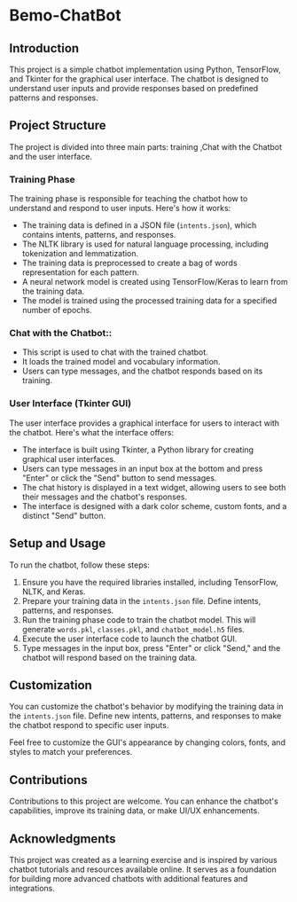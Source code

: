# Bemo-ChatBot





## Introduction

This project is a simple chatbot implementation using Python, TensorFlow, and Tkinter for the graphical user interface. The chatbot is designed to understand user inputs and provide responses based on predefined patterns and responses.

## Project Structure

The project is divided into three main parts: training ,Chat with the Chatbot and the user interface.

### Training Phase

The training phase is responsible for teaching the chatbot how to understand and respond to user inputs. Here's how it works:

- The training data is defined in a JSON file (`intents.json`), which contains intents, patterns, and responses.
- The NLTK library is used for natural language processing, including tokenization and lemmatization.
- The training data is preprocessed to create a bag of words representation for each pattern.
- A neural network model is created using TensorFlow/Keras to learn from the training data.
- The model is trained using the processed training data for a specified number of epochs.



### Chat with the Chatbot::

- This script is used to chat with the trained chatbot.
- It loads the trained model and vocabulary information.
- Users can type messages, and the chatbot responds based on its training.
### User Interface (Tkinter GUI)

The user interface provides a graphical interface for users to interact with the chatbot. Here's what the interface offers:

- The interface is built using Tkinter, a Python library for creating graphical user interfaces.
- Users can type messages in an input box at the bottom and press "Enter" or click the "Send" button to send messages.
- The chat history is displayed in a text widget, allowing users to see both their messages and the chatbot's responses.
- The interface is designed with a dark color scheme, custom fonts, and a distinct "Send" button.

## Setup and Usage

To run the chatbot, follow these steps:

1. Ensure you have the required libraries installed, including TensorFlow, NLTK, and Keras.
2. Prepare your training data in the `intents.json` file. Define intents, patterns, and responses.
3. Run the training phase code to train the chatbot model. This will generate `words.pkl`, `classes.pkl`, and `chatbot_model.h5` files.
4. Execute the user interface code to launch the chatbot GUI.
5. Type messages in the input box, press "Enter" or click "Send," and the chatbot will respond based on the training data.

## Customization

You can customize the chatbot's behavior by modifying the training data in the `intents.json` file. Define new intents, patterns, and responses to make the chatbot respond to specific user inputs.

Feel free to customize the GUI's appearance by changing colors, fonts, and styles to match your preferences.

## Contributions

Contributions to this project are welcome. You can enhance the chatbot's capabilities, improve its training data, or make UI/UX enhancements.

## Acknowledgments

This project was created as a learning exercise and is inspired by various chatbot tutorials and resources available online. It serves as a foundation for building more advanced chatbots with additional features and integrations.
